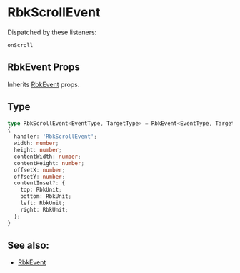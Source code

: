 # RbkScrollEvent

Dispatched by these listeners:

`onScroll`

## RbkEvent Props

Inherits [RbkEvent](/docs/type-reference/rbk-event) props.

## Type

```ts title="RbkScrollEvent"
type RbkScrollEvent<EventType, TargetType> = RbkEvent<EventType, TargetType> &
{
  handler: 'RbkScrollEvent';
  width: number;
  height: number;
  contentWidth: number;
  contentHeight: number;
  offsetX: number;
  offsetY: number;
  contentInset?: {
    top: RbkUnit;
    bottom: RbkUnit;
    left: RbkUnit;
    right: RbkUnit;
  };
}
```

## See also:

- [RbkEvent](/docs/type-reference/rbk-event)
